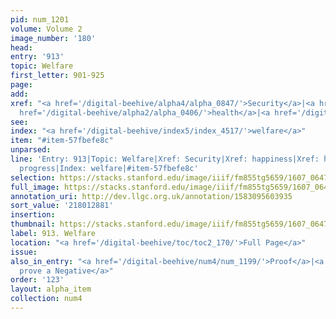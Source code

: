 ```yaml
---
pid: num_1201
volume: Volume 2
image_number: '180'
head:
entry: '913'
topic: Welfare
first_letter: 901-925
page:
add:
xref: "<a href='/digital-beehive/alpha4/alpha_0847/'>Security</a>|<a href='/digital-beehive/alpha2/alpha_0396/'>happiness</a>|<a
  href='/digital-beehive/alpha2/alpha_0406/'>health</a>|<a href='/digital-beehive/alpha4/alpha_0747/'>progress</a>"
see:
index: "<a href='/digital-beehive/index5/index_4517/'>welfare</a>"
item: "#item-57fbefe8c"
unparsed:
line: 'Entry: 913|Topic: Welfare|Xref: Security|Xref: happiness|Xref: health|Xref:
  progress|Index: welfare|#item-57fbefe8c'
selection: https://stacks.stanford.edu/image/iiif/fm855tg5659/1607_0647/903,2881,2849,506/full/0/default.jpg
full_image: https://stacks.stanford.edu/image/iiif/fm855tg5659/1607_0647/full/full/0/default.jpg
annotation_uri: http://dev.llgc.org.uk/annotation/1583095603935
sort_value: '218012881'
insertion:
thumbnail: https://stacks.stanford.edu/image/iiif/fm855tg5659/1607_0647/903,2881,600,180/250,/0/default.jpg
label: 913. Welfare
location: "<a href='/digital-beehive/toc/toc2_170/'>Full Page</a>"
issue:
also_in_entry: "<a href='/digital-beehive/num4/num_1199/'>Proof</a>|<a href='/digital-beehive/num4/num_1200/'>to
  prove a Negative</a>"
order: '123'
layout: alpha_item
collection: num4
---
```

